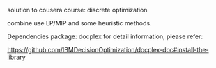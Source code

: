 solution to cousera course: discrete optimization

combine use LP/MIP and some heuristic methods.


Dependencies
package: docplex for detail information, please refer:

https://github.com/IBMDecisionOptimization/docplex-doc#install-the-library
